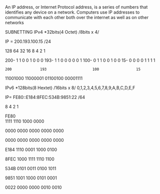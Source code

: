 An IP address, or Internet Protocol address, is a series of numbers that identifies any device on a network.
Computers use IP addresses to communicate with each other both over the internet as well as on other networks



 SUBNETTING
 IPv4 *32bits(4 Octet) /8bits x 4/
 
  
 IP =	200.193.100.15 /24
 
  128		64		32		16	 8 	4 	2 		1
 
  
 200-		1 1 0 0 1 0 0 0
 193-		1 1 0 0 0 0 0 1
 100-		0 1 1 0 0 1 0 0
 15-			0 0 0 0 1 1 1 1
 
   	200    			193    					100     			15
11001000 	11000001 	01100100 	00001111
 
 
 IPv6 *128bits(8 Hextet) /16bits x 8/
 0,1,2,3,4,5,6,7,8,9,A,B,C,D,E,F
 
 IP=	FE80::E184:8FEC:534B:9851:22 /64
 
  8	4 	2 		1
    
 FE80  
 1111 	1110 	1000 	0000
 
  
 0000
 0000 	0000 	0000 	0000
 
  
 0000
 0000 	0000 	0000 	0000
 
  
 E184
 1110 		0001 	1000 	0100
 
  
 8FEC
 1000 	1111 	1110 	1100
 
  
 534B
 0101 	0011		0100 	1011
 
  
 9851
 1001 	1000 	0101 		0001
 
  
 0022
 0000 	0000 	0010 	0010






